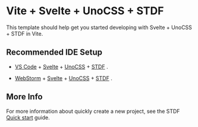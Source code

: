 # Vite + Svelte + UnoCSS + STDF

This template should help get you started developing with Svelte + UnoCSS + STDF in Vite.

## Recommended IDE Setup

- [VS Code](https://code.visualstudio.com/) + [Svelte](https://marketplace.visualstudio.com/items?itemName=svelte.svelte-vscode) + [UnoCSS](https://marketplace.visualstudio.com/items?itemName=antfu.unocss) + [STDF](https://stdf.design) .

- [WebStorm](https://www.jetbrains.com/webstorm/) + [Svelte](https://www.jetbrains.com/help/webstorm/svelte.html) + [UnoCSS](https://plugins.jetbrains.com/plugin/22204-unocss) + [STDF](https://stdf.design) .

## More Info

For more information about quickly create a new project, see the STDF [Quick start](https://stdf.design/#/guide) guide.

